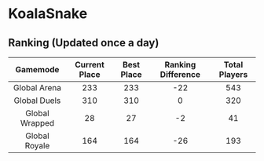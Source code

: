 # KoalaSnake

## Ranking (Updated once a day)
| Gamemode | Current Place | Best Place | Ranking Difference | Total Players |
|:--------:|:-------------:|:----------:|:------------------:|:-------------:|
| Global Arena | 233 | 233 | -22 | 543 |
| Global Duels | 310 | 310 | 0 | 320 |
| Global Wrapped | 28 | 27 | -2 | 41 |
| Global Royale | 164 | 164 | -26 | 193 |

